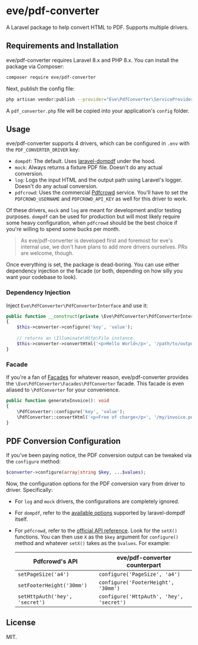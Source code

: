 # eve/pdf-converter

A Laravel package to help convert HTML to PDF. Supports multiple drivers.

## Requirements and Installation

eve/pdf-converter requires Laravel 8.x and PHP 8.x. You can install the package via Composer:

```bash
composer require eve/pdf-converter
```

Next, publish the config file: 

```bash
php artisan vendor:publish --provider="Eve\PdfConverter\ServiceProvider"
```

A `pdf_converter.php` file will be copied into your application's `config` folder.

## Usage

eve/pdf-converter supports 4 drivers, which can be configured in `.env` with the `PDF_CONVERTER_DRIVER` key:

* `dompdf`: The default. Uses [laravel-dompdf](https://github.com/barryvdh/laravel-dompdf) under the hood. 
* `mock`: Always returns a fixture PDF file. Doesn't do any actual conversion.
* `log`: Logs the input HTML and the output path using Laravel's logger. Doesn't do any actual conversion.
* `pdfcrowd`: Uses the commercial [Pdfcrowd](https://pdfcrowd.com/) service. You'll have to set the `PDFCROWD_USERNAME` and `PDFCROWD_API_KEY` as well for this driver to work.

Of these drivers, `mock` and `log` are meant for development and/or testing purposes. `dompdf` can be used for production but will most likely require some heavy configuration, when `pdfcrowd` should be the best choice if you're willing to spend some bucks per month.

> As eve/pdf-converter is developed first and foremost for eve's internal use, we don't have plans to add more drivers ourselves. PRs are welcome, though. 

Once everything is set, the package is dead-boring. You can use either dependency injection or the facade (or both, depending on how silly you want your codebase to look).

### Dependency Injection

Inject `Eve\PdfConverter\PdfConverterInterface` and use it:

```php
public function __construct(private \Eve\PdfConverter\PdfConverterInterface $converter) 
{
    $this->converter->configure('key', 'value');
    
    // returns an \Illuminate\Http\File instance
    $this->converter->convertHtml('<p>Hello World</p>', '/path/to/output/file.pdf');
}
```

### Facade

If you're a fan of [Facades](https://laravel.com/docs/8.x/facades) for whatever reason, eve/pdf-converter provides the `\Eve\PdfConverter\Facades\PdfConverter` facade. This facade is even aliased to `\PdfConverter` for your convenience.

```php
public function generateInvoice(): void
{
    \PdfConverter::configure('key', 'value');
    \PdfConverter::convertHtml('<p>Free of charge</p>', '/my/invoice.pdf');
}
```

## PDF Conversion Configuration

If you've been paying notice, the PDF conversion output can be tweaked via the `configure` method:

```php
$converter->configure(array|string $key, ...$values);
```

Now, the configuration options for the PDF conversion vary from driver to driver. Specifically:

* For `log` and `mock` drivers, the configurations are completely ignored.
* For `dompdf`, refer to the [available options](https://github.com/barryvdh/laravel-dompdf#using) supported by laravel-dompdf itself.
* For `pdfcrowd`, refer to the [official API reference](https://pdfcrowd.com/doc/api/html-to-pdf/php/). Look for the `setX()` functions. You can then use `X` as the `$key` argument for `configure()` method and whatever `setX()` takes as the `$values`. For example:

  | Pdfcrowd's API | eve/pdf-converter counterpart |
  |---------------------|-------------------------------|
  | `setPageSize('a4')` | `configure('PageSize', 'a4')` |
  | `setFooterHeight('30mm')` | `configure('FooterHeight', '30mm')` |
  | `setHttpAuth('hey', 'secret')` | `configure('HttpAuth', 'hey', 'secret')` | 

## License

MIT.
